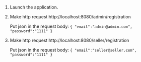 1. Launch the application.
2. Make http request http://localhost:8080/admin/registration

   Put json in the request body:
   `{
   "email":"admin@admin.com",
   "password":"1111"
   }`

3. Make http request http://localhost:8080/seller/registration

   Put json in the request body:
   `{
   "email":"seller@seller.com",
   "password":"1111"
   }`

